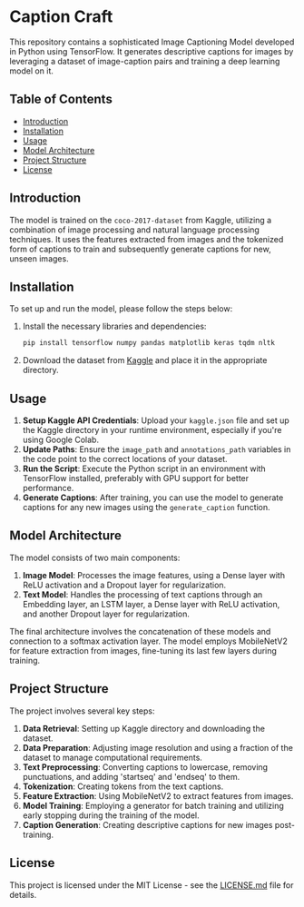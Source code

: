 # Caption Craft

This repository contains a sophisticated Image Captioning Model developed in Python using TensorFlow. It generates descriptive captions for images by leveraging a dataset of image-caption pairs and training a deep learning model on it.

## Table of Contents

- [Introduction](#introduction)
- [Installation](#installation)
- [Usage](#usage)
- [Model Architecture](#model-architecture)
- [Project Structure](#project-structure)
- [License](#license)

## Introduction

The model is trained on the `coco-2017-dataset` from Kaggle, utilizing a combination of image processing and natural language processing techniques. It uses the features extracted from images and the tokenized form of captions to train and subsequently generate captions for new, unseen images.

## Installation

To set up and run the model, please follow the steps below:

1. Install the necessary libraries and dependencies:
   ```sh
   pip install tensorflow numpy pandas matplotlib keras tqdm nltk
   ```
2. Download the dataset from [Kaggle](https://www.kaggle.com/awsaf49/coco-2017-dataset) and place it in the appropriate directory.

## Usage

1. **Setup Kaggle API Credentials**: Upload your `kaggle.json` file and set up the Kaggle directory in your runtime environment, especially if you're using Google Colab.
2. **Update Paths**: Ensure the `image_path` and `annotations_path` variables in the code point to the correct locations of your dataset.
3. **Run the Script**: Execute the Python script in an environment with TensorFlow installed, preferably with GPU support for better performance.
4. **Generate Captions**: After training, you can use the model to generate captions for any new images using the `generate_caption` function.

## Model Architecture

The model consists of two main components:
1. **Image Model**: Processes the image features, using a Dense layer with ReLU activation and a Dropout layer for regularization.
2. **Text Model**: Handles the processing of text captions through an Embedding layer, an LSTM layer, a Dense layer with ReLU activation, and another Dropout layer for regularization.

The final architecture involves the concatenation of these models and connection to a softmax activation layer. The model employs MobileNetV2 for feature extraction from images, fine-tuning its last few layers during training.

## Project Structure

The project involves several key steps:
1. **Data Retrieval**: Setting up Kaggle directory and downloading the dataset.
2. **Data Preparation**: Adjusting image resolution and using a fraction of the dataset to manage computational requirements.
3. **Text Preprocessing**: Converting captions to lowercase, removing punctuations, and adding 'startseq' and 'endseq' to them.
4. **Tokenization**: Creating tokens from the text captions.
5. **Feature Extraction**: Using MobileNetV2 to extract features from images.
6. **Model Training**: Employing a generator for batch training and utilizing early stopping during the training of the model.
7. **Caption Generation**: Creating descriptive captions for new images post-training.

## License

This project is licensed under the MIT License - see the [LICENSE.md](LICENSE.md) file for details.
